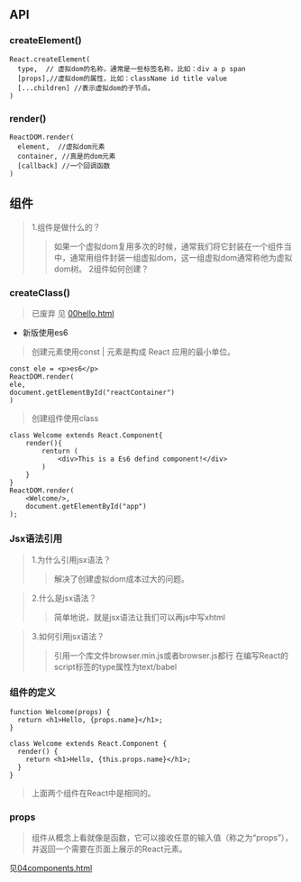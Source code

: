 ## API

### createElement()
```
React.createElement(
  type,  // 虚拟dom的名称，通常是一些标签名称，比如：div a p span
  [props],//虚拟dom的属性，比如：className id title value
  [...children] //表示虚拟dom的子节点。     
)
```
### render()
```
ReactDOM.render(
  element,  //虚拟dom元素
  container, //真是的dom元素
  [callback] //一个回调函数
)
```
## 组件

> 1.组件是做什么的？
>> 如果一个虚拟dom复用多次的时候，通常我们将它封装在一个组件当中，通常用组件封装一组虚拟dom，这一组虚拟dom通常称他为虚拟dom树。
> 2组件如何创建？
### createClass()

> 已废弃 见 [00hello.html](https://github.com/vervin/react-demo/blob/master/react-toturial/00hello.html)

* 新版使用es6

>创建元素使用const | 元素是构成 React 应用的最小单位。
```
const ele = <p>es6</p>
ReactDOM.render(
ele,
document.getElementById("reactContainer")
)
```

>创建组件使用class

```
class Welcome extends React.Component{
    render(){
        renturn (
            <div>This is a Es6 defind component!</div>
        )
    }
}
ReactDOM.render(
    <Welcome/>,
    document.getElementById("app")
);
```
### Jsx语法引用
> 1.为什么引用jsx语法？
>>  解决了创建虚拟dom成本过大的问题。

> 2.什么是jsx语法？
>> 简单地说，就是jsx语法让我们可以再js中写xhtml

> 3.如何引用jsx语法？
>>引用一个库文件browser.min.js或者browser.js都行
在编写React的script标签的type属性为text/babel

### 组件的定义
```
function Welcome(props) {
  return <h1>Hello, {props.name}</h1>;
}
```
```
class Welcome extends React.Component {
  render() {
    return <h1>Hello, {this.props.name}</h1>;
  }
}
```
> 上面两个组件在React中是相同的。
### props
> 组件从概念上看就像是函数，它可以接收任意的输入值（称之为“props”），并返回一个需要在页面上展示的React元素。

见[04components.html](https://github.com/vervin/react-demo/blob/master/react-toturial/04Components.html)